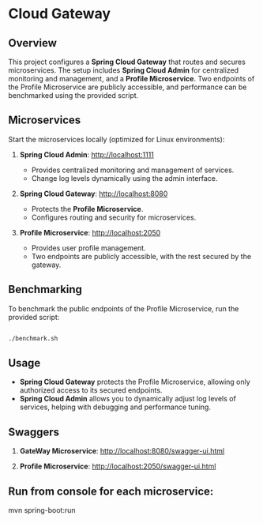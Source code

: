 # Cloud Gateway

## Overview

This project configures a **Spring Cloud Gateway** that routes and secures microservices. The setup includes **Spring Cloud Admin** for centralized monitoring and management, and a **Profile Microservice**. Two endpoints of the Profile Microservice are publicly accessible, and performance can be benchmarked using the provided script.

## Microservices

Start the microservices locally (optimized for Linux environments):

1. **Spring Cloud Admin**: [http://localhost:1111](http://localhost:1111)
   - Provides centralized monitoring and management of services.
   - Change log levels dynamically using the admin interface.
   
2. **Spring Cloud Gateway**: [http://localhost:8080](http://localhost:8080)
   - Protects the **Profile Microservice**.
   - Configures routing and security for microservices.
   
3. **Profile Microservice**: [http://localhost:2050](http://localhost:2050)
   - Provides user profile management.
   - Two endpoints are publicly accessible, with the rest secured by the gateway.

## Benchmarking

To benchmark the public endpoints of the Profile Microservice, run the provided script:

```bash

./benchmark.sh
```

## Usage

- **Spring Cloud Gateway** protects the Profile Microservice, allowing only authorized access to its secured endpoints.
- **Spring Cloud Admin** allows you to dynamically adjust log levels of services, helping with debugging and performance tuning.

## Swaggers

1. **GateWay Microservice**: [http://localhost:8080/swagger-ui.html](http://localhost:8080/swagger-ui.html)

1. **Profile Microservice**: [http://localhost:2050/swagger-ui.html](http://localhost:2050/swagger-ui.html)


## Run from console for each microservice:

mvn spring-boot:run
